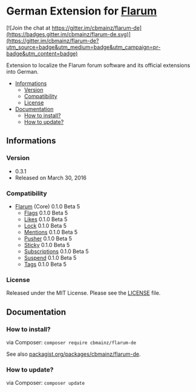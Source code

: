 # German Extension for [Flarum](http://flarum.org/)

[![Join the chat at https://gitter.im/cbmainz/flarum-de](https://badges.gitter.im/cbmainz/flarum-de.svg)](https://gitter.im/cbmainz/flarum-de?utm_source=badge&utm_medium=badge&utm_campaign=pr-badge&utm_content=badge)

Extension to localize the Flarum forum software and its official extensions into German.

- [Informations](https://github.com/cbmainz/flarum-de#informations)
    - [Version](https://github.com/cbmainz/flarum-de#version)
    - [Compatibility](https://github.com/cbmainz/flarum-de#compatibility)
    - [License](https://github.com/cbmainz/flarum-de#license)
- [Documentation](https://github.com/cbmainz/flarum-de#documentation)
    - [How to install?](https://github.com/cbmainz/flarum-de#how-to-install)
    - [How to update?](https://github.com/cbmainz/flarum-de#how-to-update)

## Informations

### Version

- 0.3.1
- Released on March 30, 2016

### Compatibility

- [Flarum](https://github.com/flarum/core) (Core) 0.1.0 Beta 5
    - [Flags](https://github.com/flarum/flags) 0.1.0 Beta 5
    - [Likes](https://github.com/flarum/likes) 0.1.0 Beta 5
    - [Lock](https://github.com/flarum/lock) 0.1.0 Beta 5
    - [Mentions](https://github.com/flarum/mentions) 0.1.0 Beta 5
    - [Pusher](https://github.com/flarum/pusher) 0.1.0 Beta 5
    - [Sticky](https://github.com/flarum/sticky) 0.1.0 Beta 5
    - [Subscriptions](https://github.com/flarum/subscriptions) 0.1.0 Beta 5
    - [Suspend](https://github.com/flarum/suspend) 0.1.0 Beta 5
    - [Tags](https://github.com/flarum/tags) 0.1.0 Beta 5

### License

Released under the MIT License. Please see the [LICENSE](https://github.com/cbmainz/flarum-de/blob/master/LICENSE) file.

## Documentation

### How to install?

via Composer: `composer require cbmainz/flarum-de`

See also [packagist.org/packages/cbmainz/flarum-de](https://packagist.org/packages/cbmainz/flarum-de).

### How to update?

via Composer: `composer update`